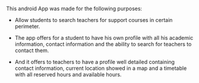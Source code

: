 This android App was made for the following purposes:

- Allow students to search teachers for support courses in certain perimeter.

- The app offers for a student to have his own profile with all his academic information, contact information and the ability to search for teachers to contact them.

- And it offers to teachers to have a profile well detailed containing contact information, current location showed in a map and a timetable with all reserved hours and available hours. 
